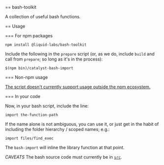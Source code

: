 == bash-toolkit

A collection of useful bash functions.

== Usage

=== For npm packages

    npm install @liquid-labs/bash-toolkit

Include the following in the `prepare` script (or, as we do, include `build` and
call from `prepare`; so long as it's in the process):

    $(npm bin)/catalyst-bash-import

=== Non-npm usage

[The script doesn't currently support usage outside the npm ecosystem.](https://github.com/Liquid-Labs/bash-toolkit/issues/4)

=== In your code

Now, in your bash script, include the line:

    import the-function-path

If the name alone is not ambiguous, you can use it, or just get in the habit of
including the folder hierarchy / scoped names; e.g.:

    import files/find_exec

The `bash-import` will inline the library function at that point.

*CAVEATS* The bash source code must currently be in [`src`](https://github.com/Liquid-Labs/bash-toolkit/issues/2).
